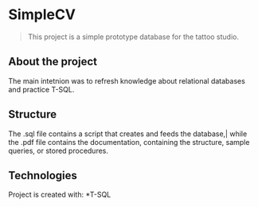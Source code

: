 # SimpleCV
>This project is a simple prototype database for the tattoo studio.
## About the project
The main intetnion was to refresh knowledge about relational databases and practice T-SQL.  
## Structure
The .sql file contains a script that creates and feeds the database,|
while the .pdf file contains the documentation, containing the structure, sample queries, or stored procedures.
## Technologies
Project is created with:
*T-SQL
